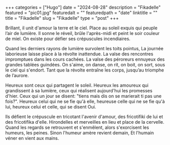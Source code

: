 +++
categories = ["Hugo"]
date = "2024-08-28"
description = "Fikadelle"
featured = "pic01.jpg"
featuredalt = ""
featuredpath = "date"
linktitle = ""
title = "Fikadelle"
slug = "Fikadelle"
type = "post"
+++

Brillant, il unit d'amour la terre et le ciel.
Place au soleil exquis qui peuple l’air de lumière.
Il sonne le réveil, brûle l'après-midi et peint le soir couleur de miel.
On existe pour défier ses crépuscules incendiaires.

Quand les derniers rayons de lumière survolent les toits pointus,
La journée laborieuse laisse place à la révolte inattendue.
La valse des rencontres impromptues dans les cours cachées.
La valse des péroreurs ennuyeux des grandes tablées guindées.
On s'aime, on danse, on rit, on boit, on sort, sous le ciel qui s'endort.
Tant que la révolte entraîne les corps, jusqu’au triomphe de l’aurore.

Heureux sont ceux qui partagent le soleil.
Heureux les amoureux qui grandissent à sa lumière, 
ceux qui réalisent aujourd'hui les promesses d'hier.
Ceux qui un jour se disent: "tiens mais dis on se marierait ti pas une fois?".
Heureux celui qui ne se fie qu'à elle, 
heureuse celle qui ne se fie qu'à lui, 
heureux celui et celle, qui se disent Oui.

Ils défient le crépuscule en tricotant l'avenir d'amour,
des fricotifiki de lui et des fricotifika d'elle. 
Hirondelles et merveilles en lieu et place de la cervelle.
Quand les regards se retrouvent et s'enmêlent,
alors s'exorcisent les humeurs, les peines.
Sinon l'humeur amère revient demain,
Et l'humain véner en vient aux mains.